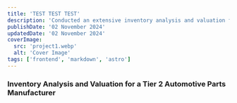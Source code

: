 ```yaml
---
title: 'TEST TEST TEST'
description: 'Conducted an extensive inventory analysis and valuation for a Tier 2 automotive parts manufacturer to streamline the annual audit process.'
publishDate: '02 November 2024'
updatedDate: '02 November 2024'
coverImage:
  src: 'project1.webp'
  alt: 'Cover Image'
tags: ['frontend', 'markdown', 'astro']
---
```


### Inventory Analysis and Valuation for a Tier 2 Automotive Parts Manufacturer
